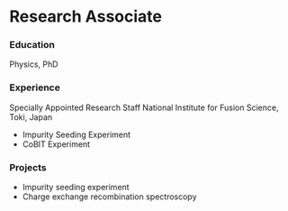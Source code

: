 # Research Associate

### Education
Physics, PhD

### Experience
Specially Appointed Research Staff
National Institute for Fusion Science, Toki, Japan
- Impurity Seeding Experiment
- CoBIT Experiment

### Projects
- Impurity seeding experiment
- Charge exchange recombination spectroscopy
